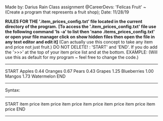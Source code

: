 Made by: Darius Rain
Class assignment @CareerDevs: 'Felicas Fruit' ~ (Create a program that represents a fruit shop);
Date: 11/28/19

**RULES FOR THE '.item_prices_config.txt' file located in the current directory of the program.**
**[To access the '.item_prices_config.txt' file use the following command 'ls -a' to list then 'nano .items_prices_config.txt' or open your file manager click on show hidden files then open the file in any text editor and edit it]**
(Can actually use this concept to take any item and price not just fruit.)
DO NOT DELETE! : 'START' and 'END'. If you do add the '>>>' at the top of your item price list and at the bottom.
EXAMPLE: (Will use this as default for my program ~ feel free to change the code.)
*******************************************************************************************************************
START
Apples 0.44
Oranges 0.67
Pears 0.43
Grapes 1.25
Blueberries 1.00
Mangos 1.73
Watermelon
END
*******************************************************************************************************************



Syntax: 
*******************************************************************************************************************
START
item price
item price
item price
item price
item price
item price
item price
END
*******************************************************************************************************************